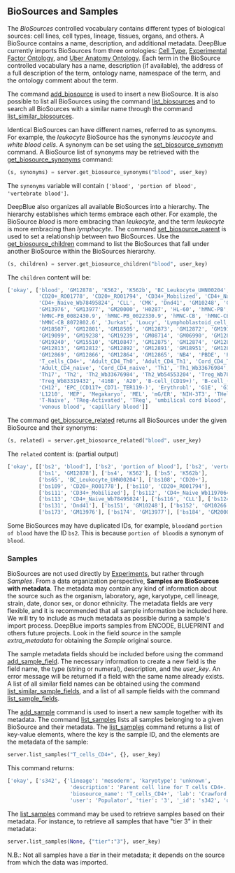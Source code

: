 ## BioSources and Samples

The *BioSources* controlled vocabulary contains different types of biological sources: cell lines, cell types, lineage, tissues, organs, and others.
A BioSource contains a name, description, and additional metadata.
DeepBlue currently imports BioSources from three ontologies: [Cell Type](http://www.ontobee.org/browser/index.php?o=CL), [Experimental Factor Ontology](http://www.ontobee.org/browser/index.php?o=EFO), and [Uber Anatomy Ontology](http://www.ontobee.org/browser/index.php?o=UBERON).
Each term in the BioSource controlled vocabulary has a name, description (if available), the address of a full description of the term, ontology name, namespace of the term, and the ontology comment about the term.

The command [add_biosource](http://deepblue.mpi-inf.mpg.de/api.php#api-add_biosource) is used to insert a new BioSource. It is also possible to list all BioSources using the command [list_biosources](http://deepblue.mpi-inf.mpg.de/api.php#api-list_biosources) and to search all BioSources with a similar name through the command [list_similar_biosources](http://deepblue.mpi-inf.mpg.de/api.php#api-list_similar_biosources).

Identical BioSources can have different names, referred to as synonyms.
For example, the *leukocyte* BioSource has the synonyms *leucocyte* and *white blood cells*.
A synonym can be set using the [set_biosource_synonym](http://deepblue.mpi-inf.mpg.de/api.php#api-set_biosource_synonym) command.
A BioSource list of synonyms may be retrieved with the [get_biosource_synonyms](http://deepblue.mpi-inf.mpg.de/api.php#api-get_biosource_synonyms) command:

```python
(s, synonyms) = server.get_biosource_synonyms("blood", user_key)
```
The ```synonyms``` variable will contain ```['blood', 'portion of blood', 'vertebrate blood']```.

DeepBlue also organizes all available BioSources into a hierarchy.
The hierarchy establishes which terms embrace each other.
For example, the BioSource *blood* is more embracing than *leukocyte*, and the term *leukocyte* is more embracing than *lymphocyte*.
The command [set_biosource_parent](http://deepblue.mpi-inf.mpg.de/api.php#api-set_biosource_parent) is used to set a relationship between two BioSources.
Use the [get_biosource_children](http://deepblue.mpi-inf.mpg.de/api.php#api-get_biosource_children) command to list the BioSources that fall under another BioSource within the BioSources hierarchy.

```python
(s, children) = server.get_biosource_children("blood", user_key)
```
The ```children``` content will be:
```python
['okay', ['blood', 'GM12878', 'K562', 'K562b', 'BC_Leukocyte_UHN00204', 'CD20+',
          'CD20+_RO01778', 'CD20+_RO01794', 'CD34+_Mobilized', 'CD4+_Naive_Wb11970640',
          'CD4+_Naive_Wb78495824', 'CLL', 'CMK', 'Dnd41', 'GM10248', 'GM10266',
          'GM13976', 'GM13977', 'GM20000', 'H0287', 'HL-60', 'hMNC-PB',
          'hMNC-PB_0082430.9', 'hMNC-PB_0022330.9', 'hMNC-CB', 'hMNC-CB_9111701.6',
          'hMNC-CB_8072802.6', 'Jurkat', 'Loucy', 'Lymphoblastoid_cell_line',
          'GM18507', 'GM12801', 'GM18505', 'GM12873', 'GM12872', 'GM19193', 'GM18526',
          'GM19099', 'GM19238', 'GM19239', 'GM08714', 'GM06990', 'GM12878-XiMat',
          'GM19240', 'GM15510', 'GM10847', 'GM12875', 'GM12874', 'GM12871', 'GM12870',
          'GM12813', 'GM12812', 'GM12892', 'GM12891', 'GM18951', 'GM12867', 'GM12868',
          'GM12869', 'GM12866', 'GM12864', 'GM12865', 'NB4', 'PBDE', 'PBMC', 'Raji',
          'T_cells_CD4+', 'Adult_CD4_Th0', 'Adult_CD4_Th1', 'Cord_CD4_Th1', 'Cord_CD4_Th0',
          'Adult_CD4_naive', 'Cord_CD4_naive', 'Th1', 'Th1_Wb33676984', 'Th1_Wb54553204',
          'Th17', 'Th2', 'Th2_Wb33676984', 'Th2_Wb54553204', 'Treg_Wb78495824',
          'Treg_Wb83319432', '416B', 'A20', 'B-cell_(CD19+)', 'B-cell_(CD43-)', 'BMDM',
          'CH12', 'EPC_(CD117+_CD71-_TER119-)', 'Erythrobl', 'G1E', 'G1E-ER4', 'G1E-ER4',
          'L1210', 'MEP', 'Megakaryo', 'MEL', 'mG/ER', 'NIH-3T3', 'THelper-Activated',
          'T-Naive', 'TReg-Activated', 'TReg', 'umbilical cord blood', 'arterial blood',
          'venous blood', 'capillary blood']]
```

The command [get_biosource_related](http://deepblue.mpi-inf.mpg.de/api.php#api-get_biosource_related) returns all BioSources under the given BioSource and their synonyms:

```python
(s, related) = server.get_biosource_related("blood", user_key)
```

The ```related``` content is: (partial output)
```python
['okay', [['bs2', 'blood'], ['bs2', 'portion of blood'], ['bs2', 'vertebrate blood'],
          ['bs1', 'GM12878'], ['bs4', 'K562'], ['bs5', 'K562b'],
          ['bs65', 'BC_Leukocyte_UHN00204'], ['bs108', 'CD20+'],
          ['bs109', 'CD20+_RO01778'], ['bs110', 'CD20+_RO01794'],
          ['bs111', 'CD34+_Mobilized'], ['bs112', 'CD4+_Naive_Wb11970640'],
          ['bs113', 'CD4+_Naive_Wb78495824'], ['bs116', 'CLL'], ['bs124', 'CMK'],
          ['bs131', 'Dnd41'], ['bs151', 'GM10248'], ['bs152', 'GM10266'],
          ['bs173', 'GM13976'], ['bs174', 'GM13977'], ['bs184', 'GM20000']]
```

Some BioSources may have duplicated IDs, for example, ```blood```and ```portion of blood``` have the ID ```bs2```.
This is because ```portion of blood```is a synonym of ```blood```.


### Samples

BioSources are not used directly by [Experiments](02-01-experiments.md), but rather through *Samples*.
From a data organization perspective, **Samples are BioSources with metadata**.
The metadata may contain any kind of information about the source such as the organism, laboratory, age, karyotype, cell lineage, strain, date, donor sex, or donor ethnicity.
The metadata fields are very flexible, and it is recommended that all sample information be included here.
We will try to include as much metadata as possible during a sample's import process.
DeepBlue imports samples from ENCODE, BLUEPRINT and others future projects. Look in the field *source* in the sample *extra_metadata* for obtaining the *Sample* original source.

The sample metadata fields should be included before using the command [add_sample_field](http://deepblue.mpi-inf.mpg.de/api.php#api-add_sample_field).
The necessary information to create a new field is the field name, the type (string or numeral), description, and the *user_key*.
An error message will be returned if a field with the same name already exists.
A list of all similar field names can be obtained using the command [list_similar_sample_fields](http://deepblue.mpi-inf.mpg.de/api.php#api-list_similar_sample_fields), and a list of all sample fields with the command [list_sample_fields](http://deepblue.mpi-inf.mpg.de/api.php#api-list_sample_fields).

The [add_sample](http://deepblue.mpi-inf.mpg.de/api.php#api-add_sample) command is used to insert a new sample together with its metadata.
The command [list_samples](http://deepblue.mpi-inf.mpg.de/api.php#api-list_samples) lists all samples belonging to a given BioSource and their metadata.
The [list_samples](http://deepblue.mpi-inf.mpg.de/api.php#api-list_samples) command returns a list of key-value elements, where the key is the sample ID, and the elements are the metadata of the sample:

```python
server.list_samples("T_cells_CD4+", {}, user_key)
```
This command returns:
```python
['okay', ['s342', {'lineage': 'mesoderm', 'karyotype': 'unknown',
                    'description': 'Parent cell line for T cells CD4+.',
                    'biosource_name': 'T_cells_CD4+', 'lab': 'Crawford', 'sex': 'B',
                    'user': 'Populator', 'tier': '3', '_id': 's342', 'organism': 'human'}]]
```

The [list_samples](http://deepblue.mpi-inf.mpg.de/api.php#api-list_samples) command may be used to retrieve samples based on their metadata. For instance, to retrieve all samples that have "tier 3" in their metadata:
```python
server.list_samples(None, {"tier":"3"}, user_key)
```

N.B.: Not all samples have a *tier* in their metadata; it depends on the source from which the data was imported.

